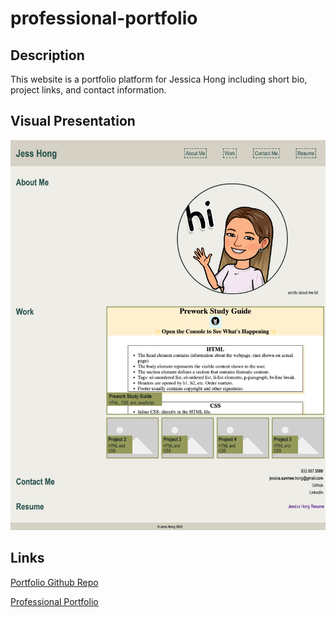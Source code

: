 # professional-portfolio

## Description
This website is a portfolio platform for Jessica Hong including short bio, project links, and contact information.

## Visual Presentation

![screenshot of Portfolio](./assets/images/professional-portfolio_index.html.jpg)


## Links

[Portfolio Github Repo](https://github.com/jessicashong/professional-portfolio)

[Professional Portfolio](https://jessicashong.github.io/professional-portfolio/)
